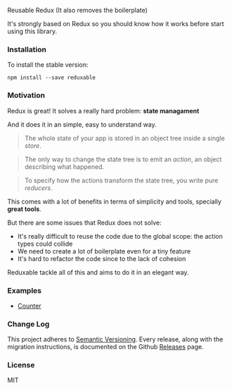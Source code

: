 Reusable Redux
(It also removes the boilerplate)

It's strongly based on Redux so you should know how it works before start using this library.

### Installation

To install the stable version:

```
npm install --save reduxable
```

### Motivation

Redux is great! It solves a really hard problem: **state managament**

And it does it in an simple, easy to understand way.

> The whole state of your app is stored in an object tree inside a single *store*.

> The only way to change the state tree is to emit an *action*, an object describing what happened.

> To specify how the actions transform the state tree, you write pure *reducers*.

This comes with a lot of benefits in terms of simplicity and tools, specially **great tools**.

But there are some issues that Redux does not solve:

- It's really difficult to reuse the code due to the global scope: the action types could collide
- We need to create a lot of boilerplate even for a tiny feature
- It's hard to refactor the code since to the lack of cohesion

Reduxable tackle all of this and aims to do it in an elegant way.

### Examples

* [Counter](https://github.com/underscopeio/reduxable/tree/master/examples/counter)

### Change Log

This project adheres to [Semantic Versioning](http://semver.org/).
Every release, along with the migration instructions, is documented on the Github [Releases](https://github.com/underscopeio/reduxable/releases) page.

### License

MIT
